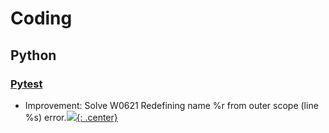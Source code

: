 # Coding

## Python

### [Pytest](pytest.md)

* Improvement: Solve W0621 Redefining name %r from outer scope (line %s) error.[![](not-by-ai.svg){: .center}](https://notbyai.fyi)

